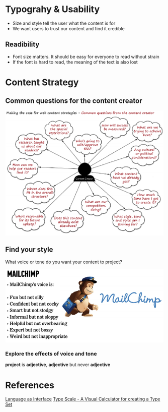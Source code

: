 <!-- TITLE: Visual Design -->
<!-- SUBTITLE: A quick summary of Visual Design -->

# Typograhy & Usability
* Size and style tell the user what the content is for
* We want users to trust our content and find it credible

## Readibility
* Font size matters. It should be easy for everyone to read without strain
* If the font is hard to read, the meaning of the text is also lost

# Content Strategy
## Common questions for the content creator
![Common Questions For Content Creator](/uploads/common-questions-for-content-creator.png "Common Questions For Content Creator")

## Find your style
What voice or tone do you want your content to project?

![Mailchimp Voice](/uploads/mailchimp-voice.png "Mailchimp Voice")

### Explore the effects of voice and tone

**project** is **adjective**, **adjective** but never **adjective**
# References
[Language as Interface](https://clemauyeung.org/2015/06/09/voice-and-tone-ux-design-project/)
[Type Scale - A Visual Calculator for creating a Type Set](https://type-scale.com/)